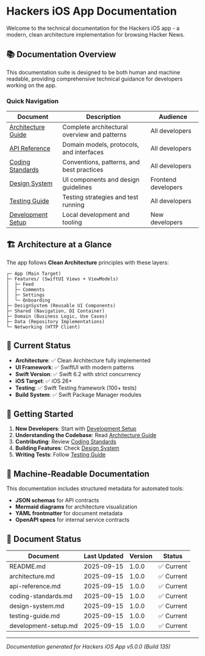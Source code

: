 # Hackers iOS App Documentation

Welcome to the technical documentation for the Hackers iOS app - a modern, clean architecture implementation for browsing Hacker News.

## 📚 Documentation Overview

This documentation suite is designed to be both human and machine readable, providing comprehensive technical guidance for developers working on the app.

### Quick Navigation

| Document | Description | Audience |
|----------|-------------|----------|
| [Architecture Guide](./architecture.md) | Complete architectural overview and patterns | All developers |
| [API Reference](./api-reference.md) | Domain models, protocols, and interfaces | All developers |
| [Coding Standards](./coding-standards.md) | Conventions, patterns, and best practices | All developers |
| [Design System](./design-system.md) | UI components and design guidelines | Frontend developers |
| [Testing Guide](./testing-guide.md) | Testing strategies and test running | All developers |
| [Development Setup](./development-setup.md) | Local development and tooling | New developers |

## 🏗️ Architecture at a Glance

The app follows **Clean Architecture** principles with these layers:

```
┌─ App (Main Target)
├─ Features/ (SwiftUI Views + ViewModels)
│  ├─ Feed
│  ├─ Comments
│  ├─ Settings
│  └─ Onboarding
├─ DesignSystem (Reusable UI Components)
├─ Shared (Navigation, DI Container)
├─ Domain (Business Logic, Use Cases)
├─ Data (Repository Implementations)
└─ Networking (HTTP Client)
```

## 🚀 Current Status

- **Architecture**: ✅ Clean Architecture fully implemented
- **UI Framework**: ✅ SwiftUI with modern patterns
- **Swift Version**: ✅ Swift 6.2 with strict concurrency
- **iOS Target**: ✅ iOS 26+
- **Testing**: ✅ Swift Testing framework (100+ tests)
- **Build System**: ✅ Swift Package Manager modules

## 📖 Getting Started

1. **New Developers**: Start with [Development Setup](./development-setup.md)
2. **Understanding the Codebase**: Read [Architecture Guide](./architecture.md)
3. **Contributing**: Review [Coding Standards](./coding-standards.md)
4. **Building Features**: Check [Design System](./design-system.md)
5. **Writing Tests**: Follow [Testing Guide](./testing-guide.md)

## 🤖 Machine-Readable Documentation

This documentation includes structured metadata for automated tools:

- **JSON schemas** for API contracts
- **Mermaid diagrams** for architecture visualization
- **YAML frontmatter** for document metadata
- **OpenAPI specs** for internal service contracts

## 📄 Document Status

| Document | Last Updated | Version | Status |
|----------|-------------|---------|---------|
| README.md | 2025-09-15 | 1.0.0 | ✅ Current |
| architecture.md | 2025-09-15 | 1.0.0 | ✅ Current |
| api-reference.md | 2025-09-15 | 1.0.0 | ✅ Current |
| coding-standards.md | 2025-09-15 | 1.0.0 | ✅ Current |
| design-system.md | 2025-09-15 | 1.0.0 | ✅ Current |
| testing-guide.md | 2025-09-15 | 1.0.0 | ✅ Current |
| development-setup.md | 2025-09-15 | 1.0.0 | ✅ Current |

---

*Documentation generated for Hackers iOS App v5.0.0 (Build 135)*